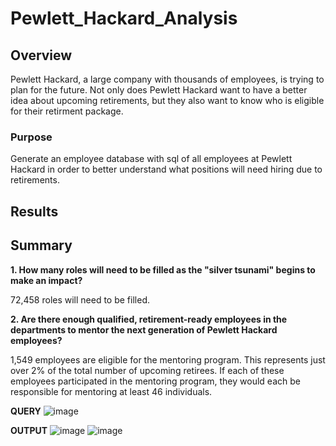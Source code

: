 # Pewlett_Hackard_Analysis
## Overview
Pewlett Hackard, a large company with thousands of employees, is trying to plan for the future. Not only does Pewlett Hackard want to have a better idea about upcoming retirements, but they also want to know who is eligible for their retirment package. 
### Purpose
Generate an employee database with sql of all employees at Pewlett Hackard in order to better understand what positions will need hiring due to retirements. 

## Results


## Summary
**1. How many roles will need to be filled as the "silver tsunami" begins to make an impact?**

72,458 roles will need to be filled.

**2. Are there enough qualified, retirement-ready employees in the departments to mentor the next generation of Pewlett Hackard employees?**

1,549 employees are eligible for the mentoring program. This represents just over 2% of the total number of upcoming retirees. If each of these employees participated in the mentoring program, they would each be responsible for mentoring at least 46 individuals. 

**QUERY**
![image](https://user-images.githubusercontent.com/105028515/196329844-c5b6c18c-1719-4987-93fc-ca4466684693.png)

**OUTPUT**
![image](https://user-images.githubusercontent.com/105028515/196328755-553752e2-0201-4acf-99f3-17894bdcd0bd.png)
![image](https://user-images.githubusercontent.com/105028515/196329677-dac512de-17e3-417f-812b-720cc1d0c92b.png)

